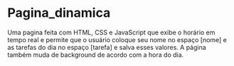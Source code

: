 # Pagina_dinamica
Uma pagina feita com HTML, CSS e JavaScript que exibe o horário em tempo real e permite que o usuário coloque seu nome no espaço [nome] e as tarefas do dia no espaço [tarefa] e salva esses valores. A página também muda de background de acordo com a hora do dia.
